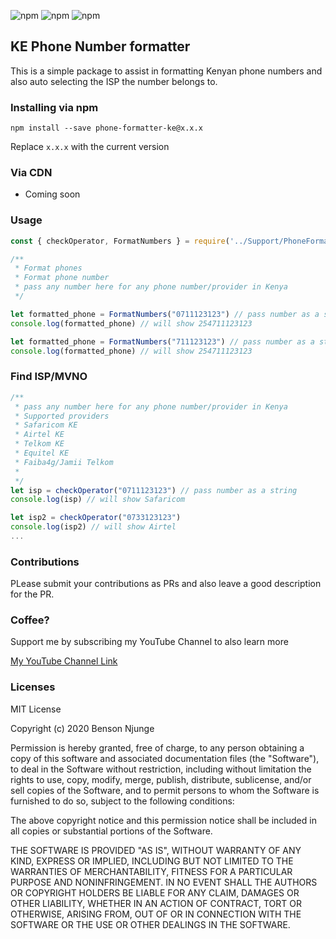 
![npm](https://img.shields.io/github/issues/bnjunge/phone-formatter-ke)
![npm](https://img.shields.io/badge/npm-v2.1.2-blue)
![npm](https://img.shields.io/twitter/url?url=https%3A%2F%2Fgithub.com%2Fbnjunge%2Fphone-formatter-ke)

## KE Phone Number formatter
This is a simple package to assist in formatting Kenyan phone numbers and also auto selecting the ISP the number belongs to.


### Installing via npm
```npm install --save phone-formatter-ke@x.x.x```

Replace ```x.x.x``` with the current version

### Via CDN 
* Coming soon


### Usage
```js
const { checkOperator, FormatNumbers } = require('../Support/PhoneFormatter');

/**
 * Format phones
 * Format phone number
 * pass any number here for any phone number/provider in Kenya
 */

let formatted_phone = FormatNumbers("0711123123") // pass number as a string, 
console.log(formatted_phone) // will show 254711123123

let formatted_phone = FormatNumbers("711123123") // pass number as a string
console.log(formatted_phone) // will show 254711123123
```

### Find ISP/MVNO
```js
/**
 * pass any number here for any phone number/provider in Kenya
 * Supported providers 
 * Safaricom KE
 * Airtel KE
 * Telkom KE
 * Equitel KE
 * Faiba4g/Jamii Telkom
 * 
 */
let isp = checkOperator("0711123123") // pass number as a string
console.log(isp) // will show Safaricom

let isp2 = checkOperator("0733123123")
console.log(isp2) // will show Airtel
...
```

### Contributions
PLease submit your contributions as PRs and also leave a good description for the PR. 


### Coffee?  
Support me by subscribing my YouTube Channel to also learn more 

[My YouTube Channel Link](https://www.youtube.com/channel/UCir9WqT_YkTy9zoh-AopByg?sub_confirmation=1)

### Licenses
MIT License

Copyright (c) 2020 Benson Njunge

Permission is hereby granted, free of charge, to any person obtaining a copy
of this software and associated documentation files (the "Software"), to deal
in the Software without restriction, including without limitation the rights
to use, copy, modify, merge, publish, distribute, sublicense, and/or sell
copies of the Software, and to permit persons to whom the Software is
furnished to do so, subject to the following conditions:

The above copyright notice and this permission notice shall be included in all
copies or substantial portions of the Software.

THE SOFTWARE IS PROVIDED "AS IS", WITHOUT WARRANTY OF ANY KIND, EXPRESS OR
IMPLIED, INCLUDING BUT NOT LIMITED TO THE WARRANTIES OF MERCHANTABILITY,
FITNESS FOR A PARTICULAR PURPOSE AND NONINFRINGEMENT. IN NO EVENT SHALL THE
AUTHORS OR COPYRIGHT HOLDERS BE LIABLE FOR ANY CLAIM, DAMAGES OR OTHER
LIABILITY, WHETHER IN AN ACTION OF CONTRACT, TORT OR OTHERWISE, ARISING FROM,
OUT OF OR IN CONNECTION WITH THE SOFTWARE OR THE USE OR OTHER DEALINGS IN THE
SOFTWARE.